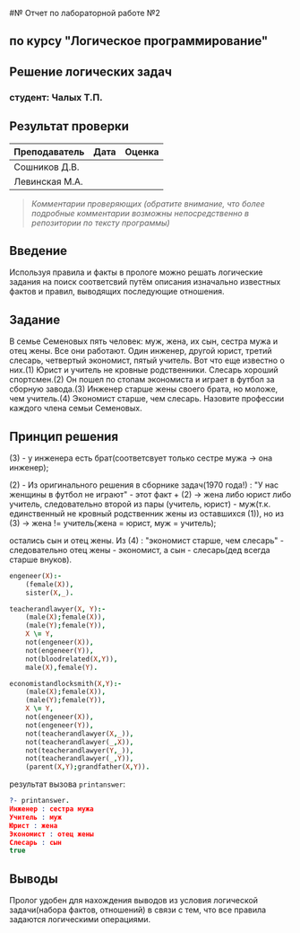 #№ Отчет по лабораторной работе №2
## по курсу "Логическое программирование"

## Решение логических задач

### студент: Чалых Т.П.

## Результат проверки

| Преподаватель     | Дата         |  Оценка       |
|-------------------|--------------|---------------|
| Сошников Д.В. |              |               |
| Левинская М.А.|              |               |

> *Комментарии проверяющих (обратите внимание, что более подробные комментарии возможны непосредственно в репозитории по тексту программы)*


## Введение

Используя правила и факты в прологе можно решать логические задания на поиск соответсвий путём описания изначально известных фактов и правил, выводящих последующие отношения.

## Задание

В семье Семеновых пять человек: муж, жена, их сын, сестра мужа и отец жены. Все они работают. Один инженер, другой юрист, третий слесарь, четвертый экономист, пятый учитель. Вот что еще известно о них.(1) Юрист и учитель не кровные родственники. Слесарь хороший спортсмен.(2) Он пошел по стопам экономиста и играет в футбол за сборную завода.(3) Инженер старше жены своего брата, но моложе, чем учитель.(4) Экономист старше, чем слесарь. Назовите профессии каждого члена семьи Семеновых.

## Принцип решения

(3) - у инженера есть брат(соответсвует только сестре мужа -> она инженер);

(2) - Из оригинального решения в сборнике задач(1970 года!) : "У нас женщины в футбол не играют" - этот факт + (2) -> жена либо юрист либо учитель,
следовательно второй из пары (учитель, юрист) - муж(т.к. единственный не кровный родственник жены из оставшихся (1)), но из (3) -> жена != учитель(жена = юрист, муж = учитель);

остались сын и отец жены. Из (4) : "экономист старше, чем слесарь" - следовательно отец жены - экономист, а сын - слесарь(дед всегда старше внуков).
```prolog
engeneer(X):-
    (female(X)),
    sister(X,_).

teacherandlawyer(X, Y):-
    (male(X);female(X)),
    (male(Y);female(Y)),
    X \= Y,
    not(engeneer(X)),
    not(engeneer(Y)),
    not(bloodrelated(X,Y)),
    male(X),female(Y).

economistandlocksmith(X,Y):-
    (male(X);female(X)),
    (male(Y);female(Y)),
    X \= Y,
    not(engeneer(X)),
    not(engeneer(Y)),
    not(teacherandlawyer(X,_)),
    not(teacherandlawyer(_,X)),
    not(teacherandlawyer(Y,_)),
    not(teacherandlawyer(_,Y)),
    (parent(X,Y);grandfather(X,Y)).
```

результат вызова `printanswer`:
```prolog
?- printanswer.
Инженер : сестра мужа
Учитель : муж
Юрист : жена
Экономист : отец жены
Слесарь : сын
true
```
## Выводы

Пролог удобен для нахождения выводов из условия логической задачи(набора фактов, отношений) в связи с тем, что все правила задаются логическими операциями.




